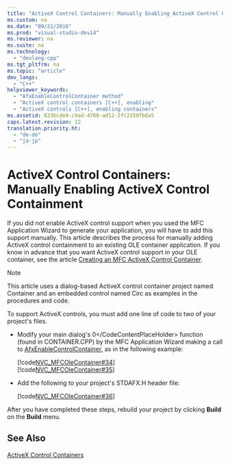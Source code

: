```yaml
---
title: "ActiveX Control Containers: Manually Enabling ActiveX Control Containment"
ms.custom: na
ms.date: "09/22/2016"
ms.prod: "visual-studio-dev14"
ms.reviewer: na
ms.suite: na
ms.technology: 
  - "devlang-cpp"
ms.tgt_pltfrm: na
ms.topic: "article"
dev_langs: 
  - "C++"
helpviewer_keywords: 
  - "AfxEnableControlContainer method"
  - "ActiveX control containers [C++], enabling"
  - "ActiveX controls [C++], enabling containers"
ms.assetid: 833bcde9-c9ad-4709-ad12-2fc2150fb6a5
caps.latest.revision: 12
translation.priority.ht: 
  - "de-de"
  - "ja-jp"
---
```

# ActiveX Control Containers: Manually Enabling ActiveX Control Containment
If you did not enable ActiveX control support when you used the MFC Application Wizard to generate your application, you will have to add this support manually. This article describes the process for manually adding ActiveX control containment to an existing OLE container application. If you know in advance that you want ActiveX control support in your OLE container, see the article [Creating an MFC ActiveX Control Container](../vs140/creating-an-mfc-activex-control-container.md).  
  
> [!NOTE]
>  This article uses a dialog-based ActiveX control container project named Container and an embedded control named Circ as examples in the procedures and code.  
  
 To support ActiveX controls, you must add one line of code to two of your project's files.  
  
-   Modify your main dialog's <CodeContentPlaceHolder>0\</CodeContentPlaceHolder> function (found in CONTAINER.CPP) by the MFC Application Wizard making a call to [AfxEnableControlContainer](../vs140/afxenablecontrolcontainer.md), as in the following example:  
  
     [!code[NVC_MFCOleContainer#34](../vs140/codesnippet/CPP/activex-control-containers--manually-enabling-activex-control-containment_1.cpp)]  
    [!code[NVC_MFCOleContainer#35](../vs140/codesnippet/CPP/activex-control-containers--manually-enabling-activex-control-containment_2.cpp)]  
  
-   Add the following to your project's STDAFX.H header file:  
  
     [!code[NVC_MFCOleContainer#36](../vs140/codesnippet/CPP/activex-control-containers--manually-enabling-activex-control-containment_3.h)]  
  
 After you have completed these steps, rebuild your project by clicking **Build** on the **Build** menu.  
  
## See Also  
 [ActiveX Control Containers](../vs140/activex-control-containers.md)